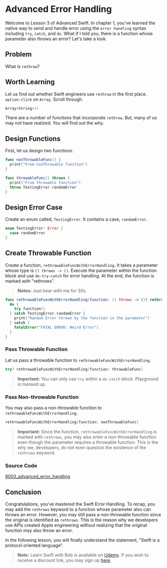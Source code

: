 # Advanced Error Handling
Welcome to Lesson 3 of Advanced Swift. In chapter 1, you've learned the native way to send and handle error using the `error handling` syntax including `try`, `catch`, and `do`. What if I told you, there is a function whose parameter also throws an error? Let's take a look.

## Problem
What is `rethrow`?

## Worth Learning
Let us find out whether Swift engineers use `rethrow` in the first place. `option-click` on `Array`. Scroll through.

```swift
Array<String>()
```

There are a number of functions that incorporate `rethrow`. But, many of us may not have realized. You will find out the why.

## Design Functions
First, let us design two functions.

```swift
func nonThrowableFunc() {
  print("From nonThrowable function")
}

func throwableFunc() throws {
  print("From throwable function")
  throw TestingError.randomError
}
```

## Design Error Case
Create an enum called, `TestingError`. It contains a case, `randomError`.

```swift
enum TestingError: Error {
  case randomError
}
```

## Create Throwable Function
Create a function, `rethrowableFuncWithErrorHandling`. It takes a parameter whose type is `() throws -> ()`. Execute the parameter within the function block and use `do-try-catch` for error handling. At the end, the function is marked with "rethrows".

> **Notes:** Just bear with me for 30s.

```swift
func rethrowableFuncWithErrorHandling(function: () throws -> ()) rethrows {
  do {
    try function()
  } catch TestingError.randomError {
    print("Random Error thrown by the function in the parameter")
  } catch {
    fatalError("FATAL ERROR: Weird Error")
  }
}
```

### Pass Throwable Function
Let us pass a throwable function to `rethrowableFuncWithErrorHandling`.

```swift
try? rethrowableFuncWithErrorHandling(function: throwableFunc)
```

> **Important:** You can only use `try` within a `do-catch` block. Playground is messed up.


### Pass Non-throwable Function
You may also pass a non-throwable function to `rethrowableFuncWithErrorHandling`.

```swift
rethrowableFuncWithErrorHandling(function: nonThrowableFunc)
```

> **Important:** Since the function, `rethrowableFuncWithErrorHandling`.is marked with `rethrows`, you may also enter a non-throwable function even though the parameter requires a throwable function. This is the why we, developers, do not even question the existence of the `rethrows` keyword.

### Source Code
[8003_advanced_error_handling](https://www.dropbox.com/sh/1bg3nlm5e3dvkzv/AAB4U2NHCaVvmjLYeDp3wRO3a?dl=0)


## Conclusion
Congratulations, you've mastered the Swift Error Handling. To recap, you may add the `rethrows` keyword to a function whose  parameter also can throws an error. However, you may still pass a non-throwable function since the original is identified as `rethrows`. This is the reason why we developers use APIs created Apple engineering without realizing that the original function may also throw an error.

In the following lesson, you will finally understand the statement, "Swift is a protocol oriented language".


> **Note:** Learn Swift with Bob is available on [Udemy](https://udemy.com/learn-swift-with-bob/). If you wish to receive a discount link, you may sign up [here](https://goo.gl/RR4K27).
